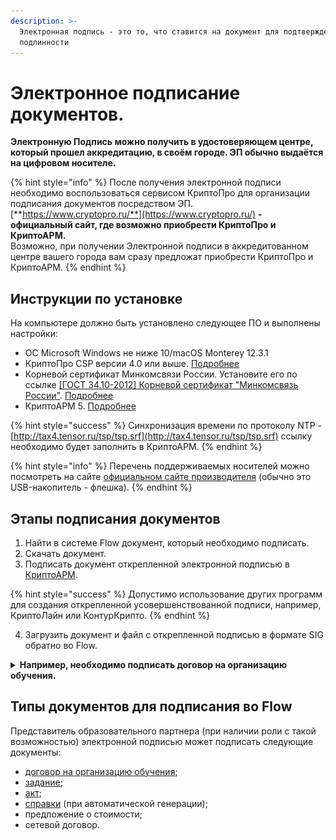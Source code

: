 ```yaml
---
description: >-
  Электронная подпись - это то, что ставится на документ для подтверждения
  подлинности
---
```


# Электронное подписание документов.

**Электронную Подпись можно получить в удостоверяющем центре, который прошел аккредитацию, в своём городе. ЭП обычно выдаётся на  цифровом носителе.**

{% hint style="info" %}
После получения электронной подписи необходимо воспользоваться сервисом КриптоПро для организации подписания документов посредством ЭП.\
[**https://www.cryptopro.ru/**](https://www.cryptopro.ru/) **- официальный сайт, где возможно приобрести КриптоПро и КриптоАРМ.**\
Возможно, при получении Электронной подписи в аккредитованном центре вашего города вам сразу предложат приобрести КриптоПро и КриптоАРМ.
{% endhint %}

## Инструкции по установке&#x20;

На компьютере должно быть установлено следующее ПО и выполнены настройки:

* ОС Microsoft Windows не ниже 10/macOS Monterey 12.3.1
* КриптоПро CSP версии 4.0 или выше. [Подробнее](kriptopro.md)
* Корневой сертификат Минкомсвязи России. Установите его по ссылке [\[ГОСТ 34.10-2012\] Корневой сертификат "Минкомсвязь России"](https://ca.gisca.ru/repository/AFF05C9E2464941E7EC2AB15C91539360B79AA9D.cer). [Подробнее](sertifikat-guc.md)
* КриптоАРМ 5. [Подробнее](kriptoarm.md)

{% hint style="success" %}
Синхронизация времени по протоколу NTP - [http://tax4.tensor.ru/tsp/tsp.srf](http://tax4.tensor.ru/tsp/tsp.srf) ссылку необходимо будет заполнить в КриптоАРМ. &#x20;
{% endhint %}

{% hint style="info" %}
Перечень поддерживаемых носителей можно посмотреть на сайте  [официальном сайте производителя](https://www.cryptopro.ru/blog/2014/12/04/semnye-nositeli-i-bezopasnoe-khranenie-klyuchei) (обычно это USB-накопитель - флешка).&#x20;
{% endhint %}

## Этапы подписания документов

1. Найти в системе Flow документ, который необходимо подписать.
2. Скачать документ.
3. Подписать документ открепленной электронной подписью в [КриптоАРМ](kriptoarm.md#podrobnee-o-podpisanii-dokumenta).

{% hint style="success" %}
Допустимо использование других программ для создания открепленной усовершенствованной подписи, например, КриптоЛайн или КонтурКрипто.
{% endhint %}

4. Загрузить документ и файл с открепленной подписью в формате SIG обратно во Flow.

<details>

<summary><strong>Например, необходимо подписать договор на организацию обучения.</strong> </summary>

1. В меню Справочники-Договоры на организацию обучения кликните по номеру Договора.&#x20;

<img src="../../.gitbook/assets/image (1) (5).png" alt="" data-size="original">

2. Скачайте открывшийся документ, проверьте и подпишите его [электронной подписью в КриптоАРМ](kriptoarm.md#podrobnee-o-podpisanii-dokumenta).

<img src="../../.gitbook/assets/image (12) (1).png" alt="" data-size="original">

3. Загрузите обратно в систему.

![](<../../.gitbook/assets/image (4) (2) (1).png>)

</details>

## Типы документов для подписания во Flow

Представитель образовательного партнера (при наличии роли с такой возможностью) электронной подписью может подписать следующие документы:&#x20;

* [договор на организацию обучения](../../dogovor-na-organizaciyu-obucheniya./);
* [задание](../../potoki-obucheniya/zadanie-na-potok..md);
* [акт](../../potoki-obucheniya/akty..md);
* [справки](../../spravki-ob-uspevaemosti-poseshaemosti/) (при автоматической генерации);
* предложение о стоимости;
* сетевой договор.
